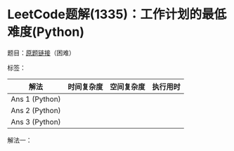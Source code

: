 # LeetCode题解(1335)：工作计划的最低难度(Python)

题目：[原题链接](https://leetcode-cn.com/problems/minimum-difficulty-of-a-job-schedule/)（困难）

标签：

| 解法           | 时间复杂度 | 空间复杂度 | 执行用时 |
| -------------- | ---------- | ---------- | -------- |
| Ans 1 (Python) |            |            |          |
| Ans 2 (Python) |            |            |          |
| Ans 3 (Python) |            |            |          |

解法一：

